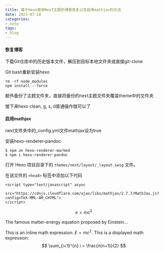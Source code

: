 ```yaml
---
title: 基于Hexo使用NexT主题的博客恢复以及启用mathjax的办法
date: 2023-07-10
categories: 
- note
tags:
- blog
---
```




#### 恢复博客

下载Git仓库中的历史版本文件，解压到目标本地文件夹或直接git-clone

Git bash重新安装hexo

```
rm -rf node_modules
npm install --force
```

额外备份了主题文件夹，直接将备份的next主题文件夹覆盖theme中的文件夹

接下来hexo clean, g, s, d普通操作就可以了



#### 启用mathjax

next文件夹中的_config.yml文件mathjax设为true

安装hexo-renderer-pandoc

```
$ npm un hexo-renderer-marked
$ npm i hexo-renderer-pandoc
```

打开 Hexo 项目目录下的 `themes/next/layout/_layout.swig` 文件。

在该文件的 `<head>` 标签中添加以下代码

```
<script type="text/javascript" async
    src="https://cdnjs.cloudflare.com/ajax/libs/mathjax/2.7.7/MathJax.js?config=TeX-MML-AM_CHTML">
</script>
```



$$\begin{equation}
e=mc^2
\end{equation}$$

The famous matter-energy equation proposed by Einstein...

This is an inline math expression: $E=mc^2$. This is a displayed math expression: $$ \sum_{i=1}^{n} i = \frac{n(n+1)}{2} $$


